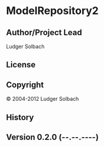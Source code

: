 ModelRepository2
================


Author/Project Lead
-------------------
Ludger Solbach

License
-------

Copyright
---------
© 2004-2012 Ludger Solbach


History
-------

Version 0.2.0 (--.--.----)
--------------------------

